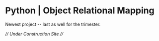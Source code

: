 # Python | Object Relational Mapping

Newest project -- last as well for the trimester.

*// Under Construction Site //*